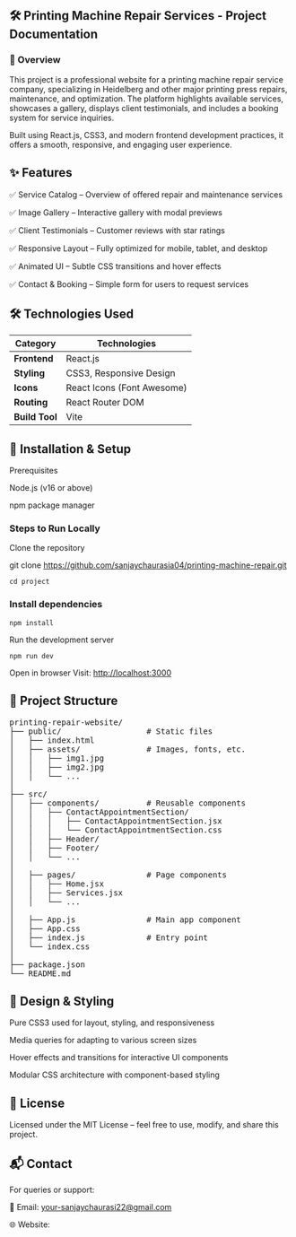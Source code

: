 <!-- # React + Vite

This template provides a minimal setup to get React working in Vite with HMR and some ESLint rules.

Currently, two official plugins are available:

- [@vitejs/plugin-react](https://github.com/vitejs/vite-plugin-react/blob/main/packages/plugin-react) uses [Babel](https://babeljs.io/) for Fast Refresh
- [@vitejs/plugin-react-swc](https://github.com/vitejs/vite-plugin-react/blob/main/packages/plugin-react-swc) uses [SWC](https://swc.rs/) for Fast Refresh

## Expanding the ESLint configuration

If you are developing a production application, we recommend using TypeScript with type-aware lint rules enabled. Check out the [TS template](https://github.com/vitejs/vite/tree/main/packages/create-vite/template-react-ts) for information on how to integrate TypeScript and [`typescript-eslint`](https://typescript-eslint.io) in your project.



 -->



## 🛠️ Printing Machine Repair Services - Project Documentation


### 📌 Overview

This project is a professional website for a printing machine repair service company, specializing in Heidelberg and other major printing press repairs, maintenance, and optimization. The platform highlights available services, showcases a gallery, displays client testimonials, and includes a booking system for service inquiries.

Built using React.js, CSS3, and modern frontend development practices, it offers a smooth, responsive, and engaging user experience.

## ✨ Features
✅ Service Catalog – Overview of offered repair and maintenance services

✅ Image Gallery – Interactive gallery with modal previews

✅ Client Testimonials – Customer reviews with star ratings

✅ Responsive Layout – Fully optimized for mobile, tablet, and desktop

✅ Animated UI – Subtle CSS transitions and hover effects

✅ Contact & Booking – Simple form for users to request services

## 🛠️ Technologies Used
| **Category**   | **Technologies**           |
| -------------- | -------------------------- |
| **Frontend**   | React.js                   |
| **Styling**    | CSS3, Responsive Design    |
| **Icons**      | React Icons (Font Awesome) |
| **Routing**    | React Router DOM           |
| **Build Tool** | Vite                       |

## 🚀 Installation & Setup
Prerequisites


Node.js (v16 or above)

npm package manager

### Steps to Run Locally
Clone the repository


git clone https://github.com/sanjaychaurasia04/printing-machine-repair.git


```cd project```

### Install dependencies

```npm install```


Run the development server


```npm run dev```

Open in browser
Visit: [http://localhost:3000](http://localhost:5173/)

## 📂 Project Structure
<pre>
printing-repair-website/
├── public/                  # Static files
│   ├── index.html 
│   ├── assets/              # Images, fonts, etc. 
│   │   ├── img1.jpg 
│   │   ├── img2.jpg 
│   │   └── ...
│
├── src/
│   ├── components/          # Reusable components
│   │   ├── ContactAppointmentSection/
│   │   │   ├── ContactAppointmentSection.jsx
│   │   │   └── ContactAppointmentSection.css
│   │   ├── Header/
│   │   ├── Footer/
│   │   └── ...
│
│   ├── pages/               # Page components
│   │   ├── Home.jsx
│   │   ├── Services.jsx
│   │   └── ...
│
│   ├── App.js               # Main app component
│   ├── App.css
│   ├── index.js             # Entry point
│   └── index.css
│
├── package.json
└── README.md
</pre>

## 🎨 Design & Styling
Pure CSS3 used for layout, styling, and responsiveness

Media queries for adapting to various screen sizes

Hover effects and transitions for interactive UI components

Modular CSS architecture with component-based styling

## 📜 License
Licensed under the MIT License – feel free to use, modify, and share this project.

## 📬 Contact
For queries or support:

📧 Email: your-sanjaychaurasi22@gmail.com

🌐 Website: 
